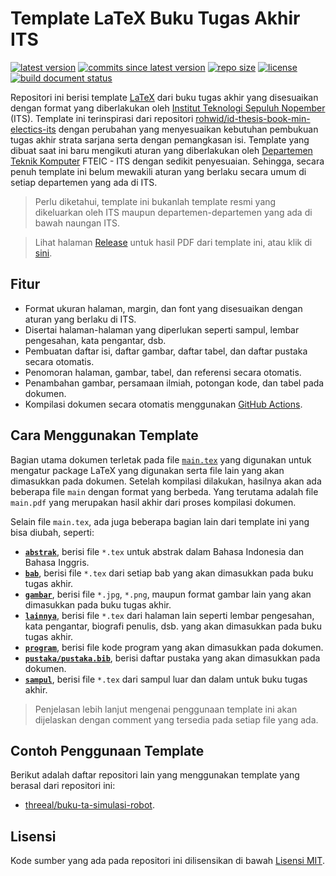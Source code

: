 # Template LaTeX Buku Tugas Akhir ITS

[![latest version](https://img.shields.io/github/v/release/b201lab/template-buku-ta-its)](https://github.com/b201lab/template-buku-ta-its/releases/)
[![commits since latest version](https://img.shields.io/github/commits-since/b201lab/template-buku-ta-its/latest)](https://github.com/b201lab/template-buku-ta-its/commits/master)
[![repo size](https://img.shields.io/github/repo-size/b201lab/template-buku-ta-its)](https://github.com/b201lab/template-buku-ta-its)
[![license](https://img.shields.io/github/license/b201lab/template-buku-ta-its)](./LICENSE)
[![build document status](https://img.shields.io/github/workflow/status/b201lab/template-buku-ta-its/Build%20Document)](https://github.com/b201lab/template-buku-ta-its/actions)

Repositori ini berisi template [LaTeX](https://www.latex-project.org/) dari buku tugas akhir yang disesuaikan dengan format yang diberlakukan oleh [Institut Teknologi Sepuluh Nopember](https://www.its.ac.id/) (ITS).
Template ini terinspirasi dari repositori [rohwid/id-thesis-book-min-electics-its](https://github.com/rohwid/id-thesis-book-min-electics-its) dengan perubahan yang menyesuaikan kebutuhan pembukuan tugas akhir strata sarjana serta dengan pemangkasan isi.
Template yang dibuat saat ini baru mengikuti aturan yang diberlakukan oleh [Departemen Teknik Komputer](https://www.its.ac.id/komputer/) FTEIC - ITS dengan sedikit penyesuaian.
Sehingga, secara penuh template ini belum mewakili aturan yang berlaku secara umum di setiap departemen yang ada di ITS.

> Perlu diketahui, template ini bukanlah template resmi yang dikeluarkan oleh ITS maupun departemen-departemen yang ada di bawah naungan ITS.

> Lihat halaman [Release](https://github.com/b201lab/template-buku-ta-its/releases) untuk hasil PDF dari template ini, atau klik di [sini](https://github.com/b201lab/template-buku-ta-its/releases/download/v1.0/main.pdf).

## Fitur

- Format ukuran halaman, margin, dan font yang disesuaikan dengan aturan yang berlaku di ITS.
- Disertai halaman-halaman yang diperlukan seperti sampul, lembar pengesahan, kata pengantar, dsb.
- Pembuatan daftar isi, daftar gambar, daftar tabel, dan daftar pustaka secara otomatis.
- Penomoran halaman, gambar, tabel, dan referensi secara otomatis.
- Penambahan gambar, persamaan ilmiah, potongan kode, dan tabel pada dokumen.
- Kompilasi dokumen secara otomatis menggunakan [GitHub Actions](https://github.com/features/actions).

## Cara Menggunakan Template

Bagian utama dokumen terletak pada file [`main.tex`](./main.tex) yang digunakan untuk mengatur package LaTeX yang digunakan serta file lain yang akan dimasukkan pada dokumen.
Setelah kompilasi dilakukan, hasilnya akan ada beberapa file `main` dengan format yang berbeda.
Yang terutama adalah file `main.pdf` yang merupakan hasil akhir dari proses kompilasi dokumen.

Selain file `main.tex`, ada juga beberapa bagian lain dari template ini yang bisa diubah, seperti:
- **[`abstrak`](./abstrak)**, berisi file `*.tex` untuk abstrak dalam Bahasa Indonesia dan Bahasa Inggris.
- **[`bab`](./bab)**, berisi file `*.tex` dari setiap bab yang akan dimasukkan pada buku tugas akhir.
- **[`gambar`](./gambar)**, berisi file `*.jpg`, `*.png`, maupun format gambar lain yang akan dimasukkan pada buku tugas akhir.
- **[`lainnya`](./lainnya)**, berisi file `*.tex` dari halaman lain seperti lembar pengesahan, kata pengantar, biografi penulis, dsb. yang akan dimasukkan pada buku tugas akhir.
- **[`program`](./program)**, berisi file kode program yang akan dimasukkan pada dokumen.
- **[`pustaka/pustaka.bib`](./pustaka/pustaka.bib)**, berisi daftar pustaka yang akan dimasukkan pada dokumen.
- **[`sampul`](./sampul)**, berisi file `*.tex` dari sampul luar dan dalam untuk buku tugas akhir.

> Penjelasan lebih lanjut mengenai penggunaan template ini akan dijelaskan dengan comment yang tersedia pada setiap file yang ada.

## Contoh Penggunaan Template

Berikut adalah daftar repositori lain yang menggunakan template yang berasal dari repositori ini:
- [threeal/buku-ta-simulasi-robot](https://github.com/threeal/buku-ta-simulasi-robot).

## Lisensi

Kode sumber yang ada pada repositori ini dilisensikan di bawah [Lisensi MIT](./LICENSE).
